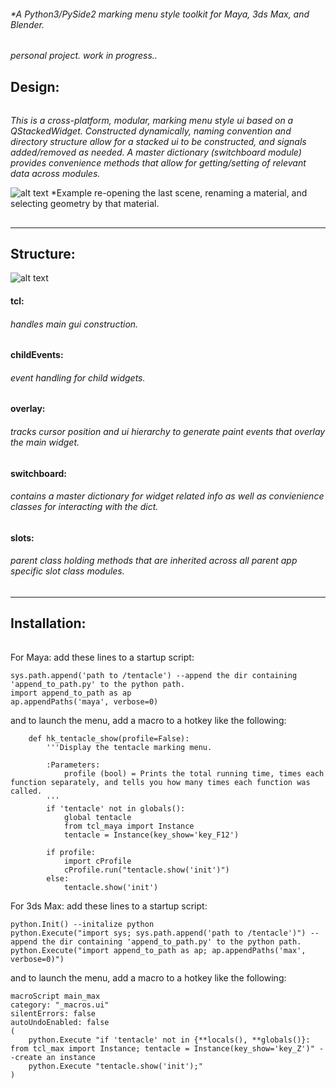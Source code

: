 ###### *A Python3/PySide2 marking menu style toolkit for Maya, 3ds Max, and Blender.
*personal project. work in progress..*

## Design:
######
*This is a cross-platform, modular, marking menu style ui based on a QStackedWidget. Constructed dynamically, naming convention and directory structure allow for a stacked ui to be constructed, and signals added/removed as needed. A master dictionary (switchboard module) provides convenience methods that allow for getting/setting of relevant data across modules.*

![alt text](https://raw.githubusercontent.com/m3trik/tentacle/master/docs/toolkit_demo.gif)
*Example re-opening the last scene, renaming a material, and selecting geometry by that material.


##
-----------------------------------------------
 Structure:
-----------------------------------------------

![alt text](https://raw.githubusercontent.com/m3trik/tentacle/master/docs/dependancy_graph.jpg)


#### tcl:
###### *handles main gui construction.*

#### childEvents:
###### *event handling for child widgets.*

#### overlay:
###### *tracks cursor position and ui hierarchy to generate paint events that overlay the main widget.*

#### switchboard:
###### *contains a master dictionary for widget related info as well as convienience classes for interacting with the dict.*

#### slots:
###### *parent class holding methods that are inherited across all parent app specific slot class modules.*



##
-----------------------------------------------
 Installation:
-----------------------------------------------
######
For Maya:
add these lines to a startup script:
```
sys.path.append('path to /tentacle') --append the dir containing 'append_to_path.py' to the python path.
import append_to_path as ap
ap.appendPaths('maya', verbose=0)
```
and to launch the menu, add a macro to a hotkey like the following:
```
	def hk_tentacle_show(profile=False):
		'''Display the tentacle marking menu.
		
		:Parameters:
			profile (bool) = Prints the total running time, times each function separately, and tells you how many times each function was called.
		'''
		if 'tentacle' not in globals():
			global tentacle
			from tcl_maya import Instance
			tentacle = Instance(key_show='key_F12')

		if profile:
			import cProfile
			cProfile.run("tentacle.show('init')")
		else:
			tentacle.show('init')
```

For 3ds Max:
add these lines to a startup script:
```
python.Init() --initalize python
python.Execute("import sys; sys.path.append('path to /tentacle')") --append the dir containing 'append_to_path.py' to the python path.
python.Execute("import append_to_path as ap; ap.appendPaths('max', verbose=0)")
```
and to launch the menu, add a macro to a hotkey like the following:
```
macroScript main_max
category: "_macros.ui"
silentErrors: false
autoUndoEnabled: false
(
	python.Execute "if 'tentacle' not in {**locals(), **globals()}: from tcl_max import Instance; tentacle = Instance(key_show='key_Z')" --create an instance
	python.Execute "tentacle.show('init');"
)
```
